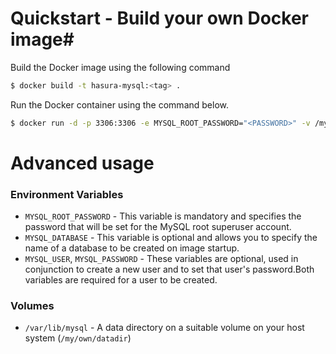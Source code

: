 # Quickstart - Build your own Docker image#

Build the Docker image using the following command

```bash
$ docker build -t hasura-mysql:<tag> .
```

Run the Docker container using the command below.

```bash
$ docker run -d -p 3306:3306 -e MYSQL_ROOT_PASSWORD="<PASSWORD>" -v /my/own/datadir:/var/lib/mysql hasura-mysql:<tag>
```

# Advanced usage

### **Environment Variables**

* `MYSQL_ROOT_PASSWORD` - This variable is mandatory and specifies the password that will be set for the MySQL root superuser account.
* `MYSQL_DATABASE` - This variable is optional and allows you to specify the name of a database to be created on image startup.
* `MYSQL_USER`, `MYSQL_PASSWORD` - These variables are optional, used in conjunction to create a new user and to set that user's password.Both variables are required for a user to be created.

### **Volumes**

* `/var/lib/mysql` - A data directory on a suitable volume on your host system (`/my/own/datadir`)
